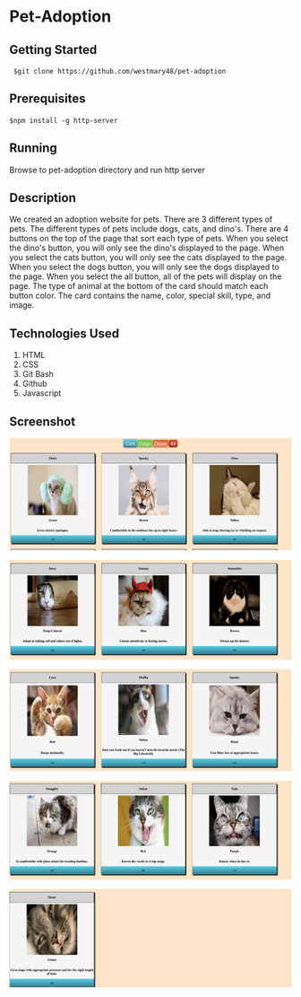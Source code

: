 # Pet-Adoption

## Getting Started

```
 $git clone https://github.com/westmary48/pet-adoption

```

## Prerequisites
```
$npm install -g http-server

```

## Running
Browse to pet-adoption directory and run http server

## Description

We created an adoption website for pets. There are 3 different types of pets. The different types of pets include dogs, cats, and dino's. There are 4 buttons on the top of the page that sort each type of pets. When you select the dino's button, you will only see the dino's displayed to the page. When you select the cats button, you will only see the cats displayed to the page. When you select the dogs button, you will only see the dogs displayed to the page. When you select the all button, all of the pets will display on the page. The type of animal at the bottom of the card should match each button color. The card contains the name, color, special skill, type, and image.

## Technologies Used

1. HTML
2. CSS
3. Git Bash
4. Github
5. Javascript

## Screenshot
![alt text](https://raw.githubusercontent.com/westmary48/pet-adoption/master/images/imageone.png)

![alt text](https://raw.githubusercontent.com/westmary48/pet-adoption/master/images/imagetwo.png)

![alt text](https://raw.githubusercontent.com/westmary48/pet-adoption/master/images/imagethree.png)

![alt text](https://raw.githubusercontent.com/westmary48/pet-adoption/master/images/imagefour.png)

![alt text](https://raw.githubusercontent.com/westmary48/pet-adoption/master/images/imagefive.png)
